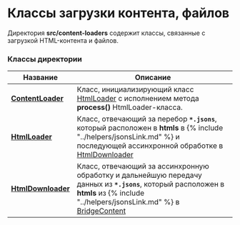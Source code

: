 # Классы загрузки контента, файлов

Директория **src/content-loaders** содержит классы, связанные с загрузкой HTML-контента и файлов.

### Классы директории

| Название                                            | Описание                                                                                                                                                                                                           |
|-----------------------------------------------------|--------------------------------------------------------------------------------------------------------------------------------------------------------------------------------------------------------------------|
| **[ContentLoader](CONTENTLOADER.md)**               | Класс, инициализирующий класс [HtmlLoader](html-loader/HTMLLOADER.md) с исполнением метода **process()** HtmlLoader-класса.                                                                                        |
| **[HtmlLoader](html-loader/HTMLLOADER.md)**         | Класс, отвечающий за перебор **`*.jsons`**, который расположен в **htmls** в {% include "../helpers/jsonsLink.md" %} и последующей ассинхронной обработке в [HtmlDownloader](html-loader/HTMLLOADER.md)            |
| **[HtmlDownloader](html-loader/HTMLDOWNLOADER.md)** | Класс, отвечающий за ассинхронную обработку и дальнейшую передачу данных из **`*.jsons`**, который расположен в **htmls** из {% include "../helpers/jsonsLink.md" %} в [BridgeContent](../bridge/BRIDGECONTENT.md) |
